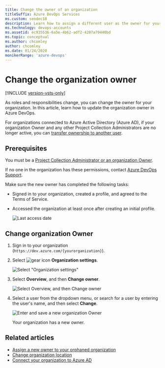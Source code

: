 ```yaml
---
title: Change the owner of an organization
titleSuffix: Azure DevOps Services
ms.custom: seodec18
description: Learn how to assign a different user as the owner for your organization. Also learn what permissions are required to make updates.
ms.technology: devops-accounts
ms.assetid: ec935536-6a5e-4b62-adf2-4207a70440bd
ms.topic: conceptual
ms.author: chcomley
author: chcomley
ms.date: 01/24/2020
monikerRange: 'azure-devops'
---
```


# Change the organization owner

[!INCLUDE [version-vsts-only](../../includes/version-vsts-only.md)]

As roles and responsibilities change, you can change the owner for your organization. In this article, learn how to update the organization owner in Azure DevOps.

For organizations connected to Azure Active Directory (Azure AD), if your organization Owner and any other Project Collection Administrators are no longer active, you can [transfer ownership to another user](resolve-orphaned-organization.md).

<a name="ChangeOwner"></a>

## Prerequisites

You must be a [Project Collection Administrator or an organization Owner](../security/lookup-organization-owner-admin.md).

If no one in the organization has these permissions, contact
[Azure DevOps Support](https://azure.microsoft.com/support/devops).

Make sure the new owner has completed the following tasks:

- Signed in to your organization, created a profile, and agreed to the Terms of Service.
- Accessed the organization at least once after creating an initial profile.

  ![Last access date](media/change-organization-ownership/user-last-access.png)

## Change organization Owner

1.  Sign in to your organization (`https://dev.azure.com/{yourorganization}`).

1.  Select ![gear icon](../../media/icons/gear-icon.png) **Organization settings**.

    ![Select "Organization settings"](../../media/settings/open-admin-settings-vert.png)

1.  Select **Overview**, and then **Change owner**.

    ![Select Overview, and then Change owner](media/change-organization-ownership/change-organization-owner.png)

1.  Select a user from the dropdown menu, or search for a user by entering the user's name, and then select **Change**.

    ![Enter and save a new organization Owner](media/change-organization-ownership/save-new-organization-owner.png)

    Your organization has a new owner.

## Related articles

- [Assign a new owner to your orphaned organization](resolve-orphaned-organization.md)
- [Change organization location](change-organization-location.md)
- [Connect your organization to Azure AD](connect-organization-to-azure-ad.md)
